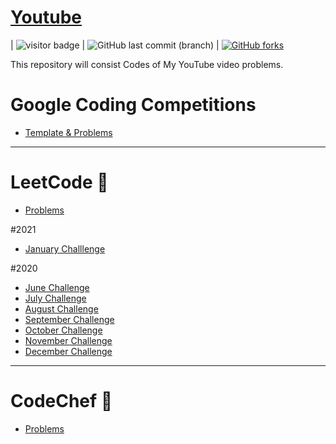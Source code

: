 # [Youtube](https://youtube.com/NareshGupta) 
| <img src="https://visitor-badge.laobi.icu/badge?page_id=naresh1406.youtube" alt="visitor badge"/> | ![GitHub last commit (branch)](https://img.shields.io/github/last-commit/naresh1406/youtube/master) | [![GitHub forks](https://img.shields.io/github/forks/naresh1406/youtube.svg?style=social&label=Fork&maxAge=2592000)](https://GitHub.com/naresh1406/youtube/)


This repository will consist Codes of My YouTube video problems.


# Google Coding Competitions
- [Template & Problems](https://github.com/naresh1406/youtube/tree/master/src/main/cp/google)
---
# LeetCode :brain:
- [Problems](https://github.com/naresh1406/youtube/tree/master/src/main/cp/leetcode/problems)

#2021
- [January Challlenge](https://github.com/naresh1406/youtube/tree/master/src/main/cp/leetcode/_2021/_01_january)

#2020
- [June Challenge](https://github.com/naresh1406/youtube/tree/master/src/main/cp/leetcode/june)
- [July Challenge](https://github.com/naresh1406/youtube/tree/master/src/main/cp/leetcode/july)
- [August Challenge](https://github.com/naresh1406/youtube/tree/master/src/main/cp/leetcode/august)
- [September Challenge](https://github.com/naresh1406/youtube/tree/master/src/main/cp/leetcode/september)
- [October Challenge](https://github.com/naresh1406/youtube/tree/master/src/main/cp/leetcode/october)
- [November Challenge](https://github.com/naresh1406/youtube/tree/master/src/main/cp/leetcode/november)
- [December Challenge](https://github.com/naresh1406/youtube/tree/master/src/main/cp/leetcode/december)

---
# CodeChef :muscle:
- [Problems](https://github.com/naresh1406/youtube/tree/master/src/main/cp/codechef)